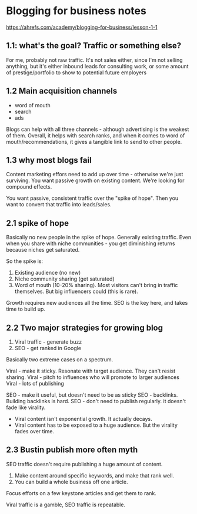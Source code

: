 # Blogging for business notes

https://ahrefs.com/academy/blogging-for-business/lesson-1-1

## 1.1: what's the goal? Traffic or something else?

For me, probably not raw traffic. It's not sales either, since I'm not selling anything, but it's either inbound leads for consulting work, or some amount of prestige/portfolio to show to potential future employers

## 1.2 Main acquisition channels

- word of mouth
- search
- ads

Blogs can help with all three channels - although advertising is the weakest of them. Overall, it helps with search ranks, and when it comes to word of mouth/recommendations, it gives a tangible link to send to other people.

## 1.3 why most blogs fail

Content marketing effors need to add up over time - otherwise we're just surviving. You want passive growth on existing content. We're looking for compound effects.

You want passive, consistent traffic over the "spike of hope". Then you want to convert that traffic into leads/sales.

## 2.1 spike of hope

Basically no new people in the spike of hope. Generally existing traffic. Even when you share with niche communities - you get diminishing returns because niches get saturated.

So the spike is:

1. Existing audience (no new)
2. Niche community sharing (get saturated)
3. Word of mouth (10-20% sharing). Most visitors can't bring in traffic themselves. But big influencers could (this is rare).

Growth requires new audiences all the time. SEO is the key here, and takes time to build up. 

## 2.2 Two major strategies for growing blog

1. Viral traffic - generate buzz
2. SEO - get ranked in Google

Basically two extreme cases on a spectrum. 

Viral - make it sticky. Resonate with target audience. They can't resist sharing. 
Viral - pitch to influences who will promote to larger audiences
Viral - lots of publishing

SEO - make it useful, but doesn't need to be as sticky
SEO - backlinks. Building backlinks is hard.
SEO - don't need to publish regularly. it doesn't fade like virality.

- Viral content isn't exponential growth. It actually decays.
- Viral content has to be exposed to a huge audience. But the virality fades over time.

## 2.3 Bustin publish more often myth

SEO traffic doesn't require publishing a huge amount of content.

1. Make content around specific keywords, and make that rank well.
1. You can build a whole business off one article.

Focus efforts on a few keystone articles and get them to rank.

Viral traffic is a gamble, SEO traffic is repeatable.